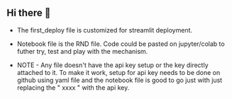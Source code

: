 ## Hi there 👋

- The first_deploy file is customized for streamlit deployment.
- Notebook file is the RND file. Code could be pasted on jupyter/colab to futher try, test and play with the mechanism.

- NOTE - Any file doesn't have the api key setup or the key directly attached to it. To make it work, setup for api key needs to be done on github using yaml file and the notebook file is good to go just with just replacing the " xxxx " with the api key.

<!--
**ReportRx/ReportRx** is a ✨ _special_ ✨ repository because its `README.md` (this file) appears on your GitHub profile.

Here are some ideas to get you started:

- 🔭 I’m currently working on ...
- 🌱 I’m currently learning ...
- 👯 I’m looking to collaborate on ...
- 🤔 I’m looking for help with ...
- 💬 Ask me about ...
- 📫 How to reach me: ...
- 😄 Pronouns: ...
- ⚡ Fun fact: ...
-->
